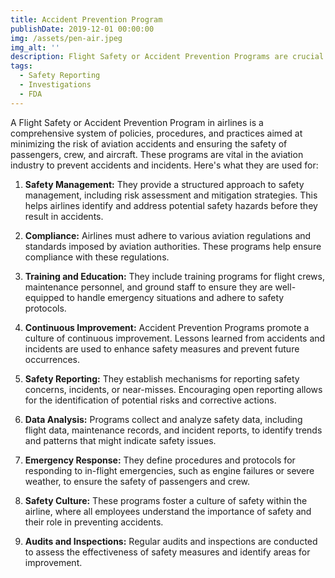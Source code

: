 ```yaml
---
title: Accident Prevention Program
publishDate: 2019-12-01 00:00:00
img: /assets/pen-air.jpeg
img_alt: ''
description: Flight Safety or Accident Prevention Programs are crucial for maintaining the highest levels of safety in aviation. They are used to proactively identify and mitigate risks, ensure compliance with regulations, and continuously improve safety practices to prevent accidents and incidents in the aviation industry.
tags:
  - Safety Reporting
  - Investigations
  - FDA
---
```


A Flight Safety or Accident Prevention Program in airlines is a comprehensive system of policies, procedures, and practices aimed at minimizing the risk of aviation accidents and ensuring the safety of passengers, crew, and aircraft. These programs are vital in the aviation industry to prevent accidents and incidents. Here's what they are used for:

1. **Safety Management:** They provide a structured approach to safety management, including risk assessment and mitigation strategies. This helps airlines identify and address potential safety hazards before they result in accidents.

2. **Compliance:** Airlines must adhere to various aviation regulations and standards imposed by aviation authorities. These programs help ensure compliance with these regulations.

3. **Training and Education:** They include training programs for flight crews, maintenance personnel, and ground staff to ensure they are well-equipped to handle emergency situations and adhere to safety protocols.

4. **Continuous Improvement:** Accident Prevention Programs promote a culture of continuous improvement. Lessons learned from accidents and incidents are used to enhance safety measures and prevent future occurrences.

5. **Safety Reporting:** They establish mechanisms for reporting safety concerns, incidents, or near-misses. Encouraging open reporting allows for the identification of potential risks and corrective actions.

6. **Data Analysis:** Programs collect and analyze safety data, including flight data, maintenance records, and incident reports, to identify trends and patterns that might indicate safety issues.

7. **Emergency Response:** They define procedures and protocols for responding to in-flight emergencies, such as engine failures or severe weather, to ensure the safety of passengers and crew.

8. **Safety Culture:** These programs foster a culture of safety within the airline, where all employees understand the importance of safety and their role in preventing accidents.

9. **Audits and Inspections:** Regular audits and inspections are conducted to assess the effectiveness of safety measures and identify areas for improvement.
